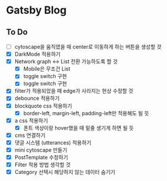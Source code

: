 # Gatsby Blog

## To Do

- [ ] cytoscape을 움직였을 때 center로 이동하게 하는 버튼을 생성할 것
- [x] DarkMode 적용하기
- [x] Network graph <-> List 전환 가능하도록 할 것
  - [x] Mobile은 무조건 List
  - [x] toggle switch 구현
  - [x] toggle switch 구현
- [x] filter가 적용되었을 때 edge가 사라지는 현상 수정할 것
- [x] debounce 적용하기
- [x] blockquote css 적용하기
  - [x] border-left, margin-left, padding-left만 적용해도 될 듯
- [x] a css 적용하기
  - [x] 폰트 색상이랑 hover했을 때 밑줄 생기게 하면 될 듯
- [x] cms 연결하기
- [x] 댓글 시스템 (utterances) 적용하기
- [x] mini cytoscape 만들기
- [x] PostTemplate 수정하기
- [x] Filter 적용 방법 생각할 것
- [x] Category 선택시 해당하지 않는 데이터 숨기기
